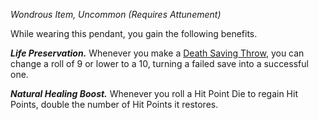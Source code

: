 _Wondrous Item, Uncommon (Requires Attunement)_

While wearing this pendant, you gain the following benefits.

**_Life Preservation._** Whenever you make a [Death Saving Throw](https://www.dndbeyond.com/sources/dnd/free-rules/rules-glossary#DeathSavingThrow), you can change a roll of 9 or lower to a 10, turning a failed save into a successful one.

**_Natural Healing Boost._** Whenever you roll a Hit Point Die to regain Hit Points, double the number of Hit Points it restores.